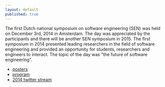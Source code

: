 ```yaml
---
layout: default
published: true
---
```


The first Dutch national symposium on software engineering (SEN) was held on December 3rd, 2014 in Amsterdam. The day was appreciated by the participants and there will be another SEN symposium in 2015. The first symposium in 2014 presented leading researchers in the field of software engineering and provided an opportunity for students, researchers and engineers to interact. The topic of the day was "the future of software engineering".

* [posters](./2014/posters/)
* [program](./2014/program)
* [2014 twitter stream](https://twitter.com/search?q=%23sensym2014&src=typd)
